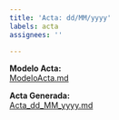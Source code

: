```yaml
---
title: 'Acta: dd/MM/yyyy'
labels: acta
assignees: ''

---
```


**Modelo Acta:**  
[ModeloActa.md][ModeloActa]

**Acta Generada:**  
[Acta_dd_MM_yyyy.md][Acta_dd_MM_yyyy]

[ModeloActa]: </UNE157801/2 Memoria/2.13 Organización y gestión del proyecto/2.13.4 Seguimiento y Control/2.13.4.1 Actas de Reuniones/ModeloActa.md> "Plantilla de Acta"
[Acta_dd_MM_yyyy]: </UNE157801/2 Memoria/2.13 Organización y gestión del proyecto/2.13.4 Seguimiento y Control/2.13.4.1 Actas de Reuniones/Acta_dd_MM_yyyy.md>

